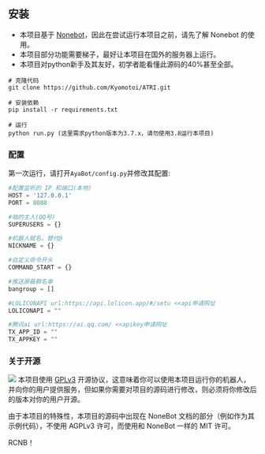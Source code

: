 ## 安装
* 本项目基于 [Nonebot](https://nonebot.cqp.moe/)，因此在尝试运行本项目之前，请先了解 Nonebot 的使用。
* 本项目部分功能需要梯子，最好让本项目在国外的服务器上运行。
* 本项目对python新手及其友好，初学者能看懂此源码的40%甚至全部。

```
# 克隆代码
git clone https://github.com/Kyomotoi/ATRI.git

# 安装依赖
pip install -r requirements.txt

# 运行
python run.py (这里需求python版本为3.7.x，请勿使用3.8运行本项目)
```


### 配置
第一次运行，请打开`AyaBot/config.py`并修改其配置:

```python
#配置监听的 IP 和端口(本地)
HOST = '127.0.0.1'
PORT = 8080

#咱的主人(QQ号)
SUPERUSERS = {}

#机器人赋名，替代@
NICKNAME = {}

#自定义命令开头
COMMAND_START = {}

#推送屏蔽群名单
bangroup = []

#LOLICONAPI url:https://api.lolicon.app/#/setu <<api申请网址
LOLICONAPI = ""

#腾讯ai url:https://ai.qq.com/ <<apikey申请网址
TX_APP_ID = ""
TX_APPKEY = ""
```


### 关于开源
![](https://www.gnu.org/graphics/gplv3-88x31.png)
本项目使用 [GPLv3](https://github.com/Kyomotoi/Aya/blob/master/LICENSE) 开源协议，这意味着你可以使用本项目运行你的机器人，并向你的用户提供服务，但如果你需要对项目的源码进行修改，则必须将你修改后的版本对你的用户开源。

由于本项目的特殊性，本项目的源码中出现在 NoneBot 文档的部分（例如作为其示例代码），不使用 AGPLv3 许可，而使用和 NoneBot 一样的 MIT 许可。



RCNB！

